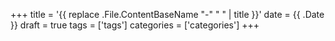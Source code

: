 +++
title = '{{ replace .File.ContentBaseName "-" " " | title }}'
date = {{ .Date }}
draft = true
tags = ['tags']
categories = ['categories']
+++
